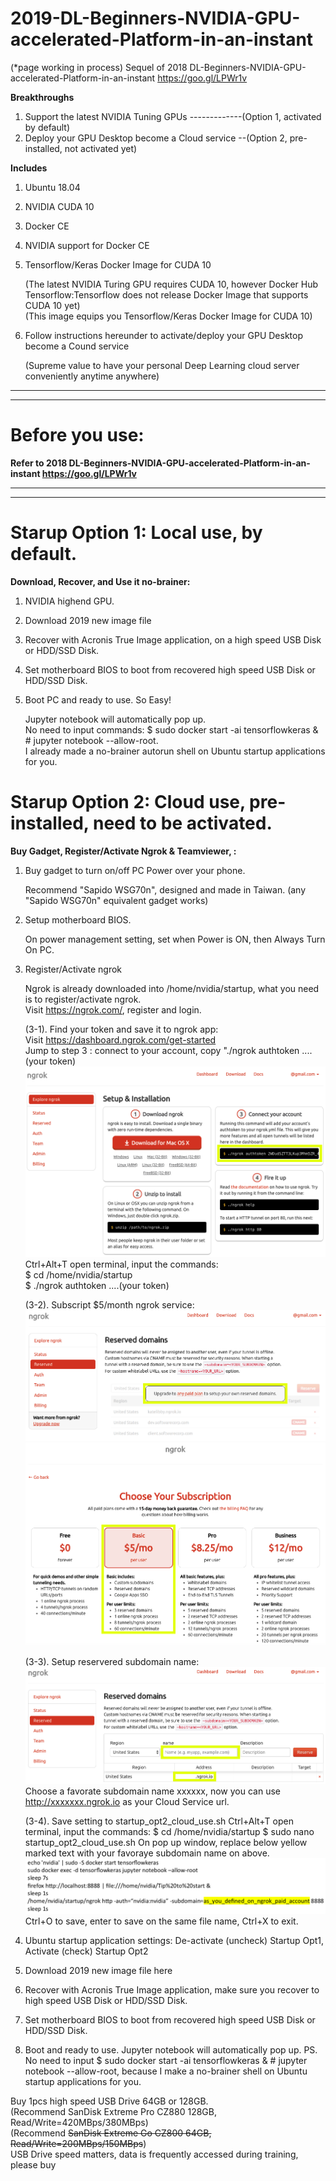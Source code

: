 # 2019-DL-Beginners-NVIDIA-GPU-accelerated-Platform-in-an-instant
(*page working in process) 
Sequel of 2018 DL-Beginners-NVIDIA-GPU-accelerated-Platform-in-an-instant https://goo.gl/LPWr1v 

**Breakthroughs**
1. Support the latest NVIDIA Tuning GPUs -------------(Option 1, activated by default)
2. Deploy your GPU Desktop become a Cloud service --(Option 2, pre-installed, not activated yet)

**Includes**
1. Ubuntu 18.04
2. NVIDIA CUDA 10
3. Docker CE
4. NVIDIA support for Docker CE
5. Tensorflow/Keras Docker Image for CUDA 10

   (The latest NVIDIA Turing GPU requires CUDA 10, however Docker Hub Tensorflow:Tensorflow does not release Docker Image that supports CUDA 10 yet)  
   (This image equips you Tensorflow/Keras Docker Image for CUDA 10)
   
6. Follow instructions hereunder to activate/deploy your GPU Desktop become a Cound service 

   (Supreme value to have your personal Deep Learning cloud server conveniently anytime anywhere)

___
___
# Before you use:
**Refer to 2018 DL-Beginners-NVIDIA-GPU-accelerated-Platform-in-an-instant https://goo.gl/LPWr1v**
  
___
___
# Starup Option 1: Local use, by default.  
**Download, Recover, and Use it no-brainer:** 
1. NVIDIA highend GPU.
2. Download 2019 new image file 
3. Recover with Acronis True Image application, on a high speed USB Disk or HDD/SSD Disk.
4. Set motherboard BIOS to boot from recovered high speed USB Disk or HDD/SSD Disk.
5. Boot PC and ready to use. So Easy!

   Jupyter notebook will automatically pop up.  
   No need to input commands: $ sudo docker start -ai tensorflowkeras & # jupyter notebook --allow-root.  
   I already made a no-brainer autorun shell on Ubuntu startup applications for you.  


# Starup Option 2: Cloud use, pre-installed, need to be activated.  
**Buy Gadget, Register/Activate Ngrok & Teamviewer, :**
1. Buy gadget to turn on/off PC Power over your phone.

   Recommend "Sapido WSG70n", designed and made in Taiwan. (any "Sapido WSG70n" equivalent gadget works)
   
2. Setup motherboard BIOS. 

   On power management setting, set when Power is ON, then Always Turn On PC.

3. Register/Activate ngrok

   Ngrok is already downloaded into /home/nvidia/startup, what you need is to register/activate ngrok.  
   Visit https://ngrok.com/, register and login.  
   
   (3-1). Find your token and save it to ngrok app:  
          Visit https://dashboard.ngrok.com/get-started  
          Jump to step 3 : connect to your account, copy "./ngrok authtoken ....(your token)  
          ![](/photo/2019%200a%20Ngrok%20Step%203%20find%20token.png)  
          Ctrl+Alt+T open terminal, input the commands:  
          $ cd /home/nvidia/startup  
          $ ./ngrok authtoken ....(your token)  
          
   (3-2). Subscript $5/month ngrok service:
          ![](/photo/2019%200b%20Ngrok%20Go%20Reserved%20-%20not%20paid%20yet.png)
          ![](/photo/2019%200c%20Ngrok%20Choose%20Subscription.png)
          
   (3-3). Setup reservered subdomain name:
          ![](/photo/2019%200d%20Ngrok%20Go%20Reserved%20-%20Setup%20after%20paid.png)
          Choose a favorate subdomain name xxxxxx, now you can use http://xxxxxxx.ngrok.io as your Cloud Service url. 
          
   (3-4). Save setting to startup_opt2_cloud_use.sh
          Ctrl+Alt+T open terminal, input the commands:
          $ cd /home/nvidia/startup
          $ sudo nano startup_opt2_cloud_use.sh
          On pop up window, replace below yellow marked text with your favoraye subdomain name on above.  
          ![](/photo/2019%200e%20Ngrok%20-%20update%20startup_opt2_cloud_use%20sh.png)
          Ctrl+O to save, enter to save on the same file name, Ctrl+X to exit.
          
3. Ubuntu startup application settings:
   De-activate (uncheck) Startup Opt1, Activate (check) Startup Opt2
   
2. Download 2019 new image file here 
3. Recover with Acronis True Image application, make sure you recover to high speed USB Disk or HDD/SSD Disk.
4. Set motherboard BIOS to boot from recovered high speed USB Disk or HDD/SSD Disk.
5. Boot and ready to use. Jupyter notebook will automatically pop up. 
PS. No need to input $ sudo docker start -ai tensorflowkeras & # jupyter notebook --allow-root, because I make a no-brainer shell on Ubuntu startup applications for you. 

Buy 1pcs high speed USB Drive 64GB or 128GB.  
   (Recommend SanDisk Extreme Pro CZ880 128GB, Read/Write=420MBps/380MBps)  
   (Recommend ~~SanDisk Extreme Go CZ800 64GB, Read/Write=200MBps/150MBps~~)  
   USB Drive speed matters, data is frequently accessed during training, please buy 
